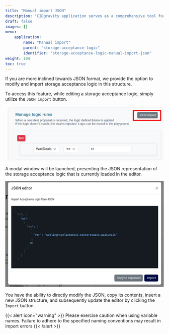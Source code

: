 ```yaml
---
title: "Manual import JSON"
description: "CIDgravity application serves as a comprehensive tool for managing and monitoring of : clients, pricing, acceptance criterias, avalability and activity."
draft: false
images: []
menu:
    application:
        name: "Manual import"
        parent: "storage-acceptance-logic"
        identifier: "storage-acceptance-logic-manual-import-json"
weight: 104
toc: true
---
```


If you are more inclined towards JSON format, we provide the option to modify and import storage acceptance logic in this structure.

To access this feature, while editing a storage acceptance logic, simply utilize the `JSON import` button.

![Acceptance JSON import for a storage acceptance logic](access-json-import-acceptance-logic.png)

A modal window will be launched, presenting the JSON representation of the storage acceptance logic that is currently loaded in the editor.

![Modal JSON import for a storage acceptance logic](modal-json-import.png)

You have the ability to directly modify the JSON, copy its contents, insert a new JSON structure, and subsequently update the editor by clicking the `Import` button.

{{< alert icon="warning" >}}
Please exercise caution when using variable names. Failure to adhere to the specified naming conventions may result in import errors
{{< /alert >}}
